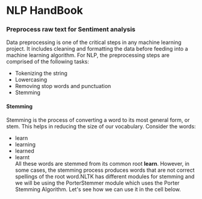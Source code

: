 # NLP HandBook

### Preprocess raw text for Sentiment analysis
Data preprocessing is one of the critical steps in any machine learning project. It includes cleaning and formatting the data before feeding into a machine learning algorithm. For NLP, the preprocessing steps are comprised of the following tasks:
* Tokenizing the string 
* Lowercasing 
* Removing stop words and punctuation 
* Stemming

#### Stemming
Stemming is the process of converting a word to its most general form, or stem. This helps in reducing the size of our vocabulary.
Consider the words:
* learn 
* learning 
* learned 
* learnt
<br>All these words are stemmed from its common root **learn**. However, in some cases, the stemming process produces words that are not correct spellings of the root word.NLTK has different modules for stemming and we will be using the PorterStemmer module which uses the Porter Stemming Algorithm. Let's see how we can use it in the cell below.